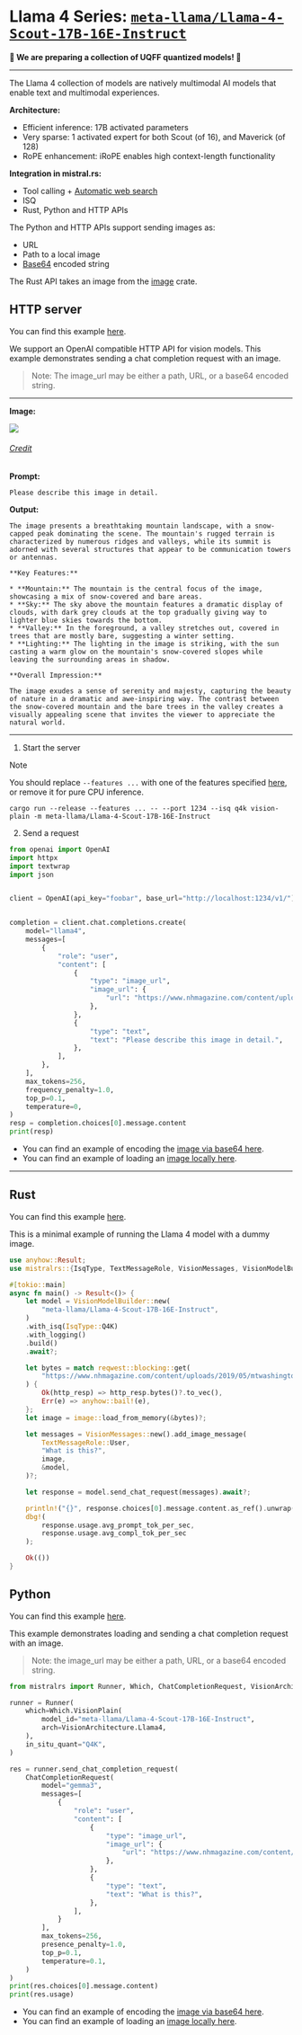 # Llama 4 Series: [`meta-llama/Llama-4-Scout-17B-16E-Instruct`](https://huggingface.co/meta-llama/Llama-4-Scout-17B-16E-Instruct)

**🚧 We are preparing a collection of UQFF quantized models! 🚧**

---

The Llama 4 collection of models are natively multimodal AI models that enable text and multimodal experiences. 

**Architecture:**
- Efficient inference: 17B activated parameters
- Very sparse: 1 activated expert for both Scout (of 16), and Maverick (of 128)
- RoPE enhancement: iRoPE enables high context-length functionality

**Integration in mistral.rs:**
- Tool calling + [Automatic web search](WEB_SEARCH.md)
- ISQ
- Rust, Python and HTTP APIs

The Python and HTTP APIs support sending images as:
- URL
- Path to a local image
- [Base64](https://en.wikipedia.org/wiki/Base64) encoded string

The Rust API takes an image from the [image](https://docs.rs/image/latest/image/index.html) crate.

## HTTP server
You can find this example [here](../examples/server/vision_chat.py).

We support an OpenAI compatible HTTP API for vision models. This example demonstrates sending a chat completion request with an image.

> Note: The image_url may be either a path, URL, or a base64 encoded string.

---

**Image:**

<img src="https://www.nhmagazine.com/content/uploads/2019/05/mtwashingtonFranconia-2-19-18-108-Edit-Edit.jpg">
<h6><a href = "https://www.nhmagazine.com/content/uploads/2019/05/mtwashingtonFranconia-2-19-18-108-Edit-Edit.jpg">Credit</a></h6>

**Prompt:**
```
Please describe this image in detail.
```

**Output:**
```
The image presents a breathtaking mountain landscape, with a snow-capped peak dominating the scene. The mountain's rugged terrain is characterized by numerous ridges and valleys, while its summit is adorned with several structures that appear to be communication towers or antennas.

**Key Features:**

* **Mountain:** The mountain is the central focus of the image, showcasing a mix of snow-covered and bare areas.
* **Sky:** The sky above the mountain features a dramatic display of clouds, with dark grey clouds at the top gradually giving way to lighter blue skies towards the bottom.
* **Valley:** In the foreground, a valley stretches out, covered in trees that are mostly bare, suggesting a winter setting.
* **Lighting:** The lighting in the image is striking, with the sun casting a warm glow on the mountain's snow-covered slopes while leaving the surrounding areas in shadow.

**Overall Impression:**

The image exudes a sense of serenity and majesty, capturing the beauty of nature in a dramatic and awe-inspiring way. The contrast between the snow-covered mountain and the bare trees in the valley creates a visually appealing scene that invites the viewer to appreciate the natural world.
```

---

1) Start the server

> [!NOTE]
> You should replace `--features ...` with one of the features specified [here](../README.md#supported-accelerators), or remove it for pure CPU inference.

```
cargo run --release --features ... -- --port 1234 --isq q4k vision-plain -m meta-llama/Llama-4-Scout-17B-16E-Instruct
```

2) Send a request

```py
from openai import OpenAI
import httpx
import textwrap
import json


client = OpenAI(api_key="foobar", base_url="http://localhost:1234/v1/")


completion = client.chat.completions.create(
    model="llama4",
    messages=[
        {
            "role": "user",
            "content": [
                {
                    "type": "image_url",
                    "image_url": {
                        "url": "https://www.nhmagazine.com/content/uploads/2019/05/mtwashingtonFranconia-2-19-18-108-Edit-Edit.jpg"
                    },
                },
                {
                    "type": "text",
                    "text": "Please describe this image in detail.",
                },
            ],
        },
    ],
    max_tokens=256,
    frequency_penalty=1.0,
    top_p=0.1,
    temperature=0,
)
resp = completion.choices[0].message.content
print(resp)

```

- You can find an example of encoding the [image via base64 here](../examples/server/phi3v_base64.py).
- You can find an example of loading an [image locally here](../examples/server/phi3v_local_img.py).

---

## Rust
You can find this example [here](../mistralrs/examples/vision_chat/main.rs).

This is a minimal example of running the Llama 4 model with a dummy image.

```rust
use anyhow::Result;
use mistralrs::{IsqType, TextMessageRole, VisionMessages, VisionModelBuilder};

#[tokio::main]
async fn main() -> Result<()> {
    let model = VisionModelBuilder::new(
        "meta-llama/Llama-4-Scout-17B-16E-Instruct",
    )
    .with_isq(IsqType::Q4K)
    .with_logging()
    .build()
    .await?;

    let bytes = match reqwest::blocking::get(
        "https://www.nhmagazine.com/content/uploads/2019/05/mtwashingtonFranconia-2-19-18-108-Edit-Edit.jpg",
    ) {
        Ok(http_resp) => http_resp.bytes()?.to_vec(),
        Err(e) => anyhow::bail!(e),
    };
    let image = image::load_from_memory(&bytes)?;

    let messages = VisionMessages::new().add_image_message(
        TextMessageRole::User,
        "What is this?",
        image,
        &model,
    )?;

    let response = model.send_chat_request(messages).await?;

    println!("{}", response.choices[0].message.content.as_ref().unwrap());
    dbg!(
        response.usage.avg_prompt_tok_per_sec,
        response.usage.avg_compl_tok_per_sec
    );

    Ok(())
}
```

## Python
You can find this example [here](../examples/python/vision_chat.py).

This example demonstrates loading and sending a chat completion request with an image.

> Note: the image_url may be either a path, URL, or a base64 encoded string.

```py
from mistralrs import Runner, Which, ChatCompletionRequest, VisionArchitecture

runner = Runner(
    which=Which.VisionPlain(
        model_id="meta-llama/Llama-4-Scout-17B-16E-Instruct",
        arch=VisionArchitecture.Llama4,
    ),
    in_situ_quant="Q4K",
)

res = runner.send_chat_completion_request(
    ChatCompletionRequest(
        model="gemma3",
        messages=[
            {
                "role": "user",
                "content": [
                    {
                        "type": "image_url",
                        "image_url": {
                            "url": "https://www.nhmagazine.com/content/uploads/2019/05/mtwashingtonFranconia-2-19-18-108-Edit-Edit.jpg"
                        },
                    },
                    {
                        "type": "text",
                        "text": "What is this?",
                    },
                ],
            }
        ],
        max_tokens=256,
        presence_penalty=1.0,
        top_p=0.1,
        temperature=0.1,
    )
)
print(res.choices[0].message.content)
print(res.usage)
```

- You can find an example of encoding the [image via base64 here](../examples/python/phi3v_base64.py).
- You can find an example of loading an [image locally here](../examples/python/phi3v_local_img.py).